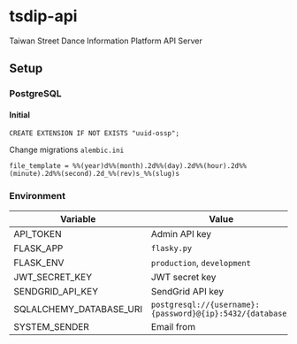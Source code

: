 # tsdip-api

Taiwan Street Dance Information Platform API Server

## Setup

### PostgreSQL

#### Initial

`CREATE EXTENSION IF NOT EXISTS "uuid-ossp";`

Change migrations `alembic.ini`

`file_template = %%(year)d%%(month).2d%%(day).2d%%(hour).2d%%(minute).2d%%(second).2d_%%(rev)s_%%(slug)s`

### Environment

| Variable                | Value                                                     |
| ----------------------- | --------------------------------------------------------- |
| API_TOKEN               | Admin API key                                             |
| FLASK_APP               | `flasky.py`                                               |
| FLASK_ENV               | `production`, `development`                               |
| JWT_SECRET_KEY          | JWT secret key                                            |
| SENDGRID_API_KEY        | SendGrid API key                                          |
| SQLALCHEMY_DATABASE_URI | `postgresql://{username}:{password}@{ip}:5432/{database}` |
| SYSTEM_SENDER           | Email from                                                |
